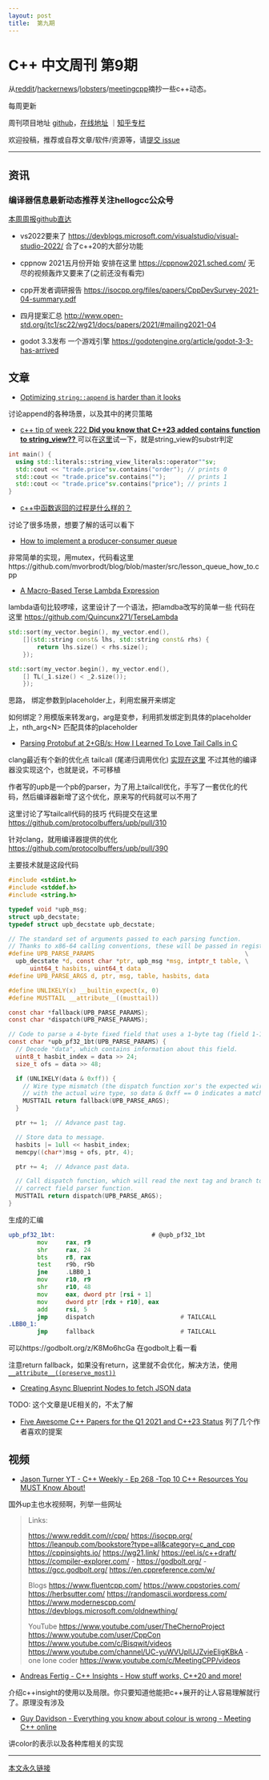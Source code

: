 ```yaml
---
layout: post
title:  第九期
---
```


# C++ 中文周刊 第9期

从[reddit](https://www.reddit.com/r/cpp/)/[hackernews](https://news.ycombinator.com/)/[lobsters](https://lobste.rs/)/[meetingcpp](https://www.meetingcpp.com/blog/blogroll/)摘抄一些c++动态。

每周更新

周刊项目地址 [github](https://github.com/wanghenshui/cppweeklynews)，[在线地址](https://wanghenshui.github.io/cppweeklynews/) ｜[知乎专栏](https://www.zhihu.com/column/jieyaren)

欢迎投稿，推荐或自荐文章/软件/资源等，请[提交 issue](https://github.com/wanghenshui/cppweeklynews/issues)

---

## 资讯

###  编译器信息最新动态推荐关注hellogcc公众号

[本周周报github直达](https://github.com/hellogcc/osdt-weekly/blob/master/weekly/2021-04-21.md)

- vs2022要来了 https://devblogs.microsoft.com/visualstudio/visual-studio-2022/ 合了c++20的大部分功能
- cppnow 2021五月份开始 安排在这里 https://cppnow2021.sched.com/ 无尽的视频轰炸又要来了(之前还没有看完)

- cpp开发者调研报告 https://isocpp.org/files/papers/CppDevSurvey-2021-04-summary.pdf
- 四月提案汇总 http://www.open-std.org/jtc1/sc22/wg21/docs/papers/2021/#mailing2021-04

- godot 3.3发布 一个游戏引擎 https://godotengine.org/article/godot-3-3-has-arrived

## 文章

-   [Optimizing `string::append` is harder than it looks](https://quuxplusone.github.io/blog/2021/04/17/pathological-string-appends/)

讨论append的各种场景，以及其中的拷贝策略

-  [c++ tip of week 222 **Did you know that C++23 added contains function to string_view??** ](https://github.com/QuantlabFinancial/cpp_tip_of_the_week/blob/master/222.md)
可以在[这里](https://godbolt.org/z/jqoWq36Pe)试一下，就是string_view的substr判定
```c++
int main() {
  using std::literals::string_view_literals::operator""sv;
  std::cout << "trade.price"sv.contains("order"); // prints 0
  std::cout << "trade.price"sv.contains("");      // prints 1
  std::cout << "trade.price"sv.contains("price"); // prints 1
}
```

- [c++中函数返回的过程是什么样的？](https://www.zhihu.com/question/455599343/answer/1848364211)

讨论了很多场景，想要了解的话可以看下

- [How to implement a producer-consumer queue](https://vorbrodt.blog/2021/04/22/how-to-implement-a-producer-consumer-queue/)

非常简单的实现，用mutex，代码看这里https://github.com/mvorbrodt/blog/blob/master/src/lesson_queue_how_to.cpp

- [A Macro-Based Terse Lambda Expression](https://vector-of-bool.github.io/2021/04/20/terse-lambda-macro.html)

lambda语句比较啰嗦，这里设计了一个语法，把lamdba改写的简单一些 代码在这里 https://github.com/Quincunx271/TerseLambda

```c++
std::sort(my_vector.begin(), my_vector.end(),
    [](std::string const& lhs, std::string const& rhs) {
        return lhs.size() < rhs.size();
    });

std::sort(my_vector.begin(), my_vector.end(),
    [] TL(_1.size() < _2.size());
    });
```

思路， 绑定参数到placeholder上，利用宏展开来绑定

如何绑定？用模版来转发arg，arg是变参，利用抓发绑定到具体的placeholder上，nth_arg\<N> 匹配具体的placeholder

- [Parsing Protobuf at 2+GB/s: How I Learned To Love Tail Calls in C](https://blog.reverberate.org/2021/04/21/musttail-efficient-interpreters.html)

clang最近有个新的优化点 tailcall (尾递归调用优化) [实现在这里](https://reviews.llvm.org/D99517) 不过其他的编译器没实现这个，也就是说，不可移植

作者写的upb是一个pb的parser，为了用上tailcall优化，手写了一套优化的代码，然后编译器新增了这个优化，原来写的代码就可以不用了

这里讨论了写tailcall代码的技巧 代码提交在这里 https://github.com/protocolbuffers/upb/pull/310

针对clang，就用编译器提供的优化 https://github.com/protocolbuffers/upb/pull/390

主要技术就是这段代码

```c
#include <stdint.h>
#include <stddef.h>
#include <string.h>

typedef void *upb_msg;
struct upb_decstate;
typedef struct upb_decstate upb_decstate;

// The standard set of arguments passed to each parsing function.
// Thanks to x86-64 calling conventions, these will be passed in registers.
#define UPB_PARSE_PARAMS                                          \
  upb_decstate *d, const char *ptr, upb_msg *msg, intptr_t table, \
      uint64_t hasbits, uint64_t data
#define UPB_PARSE_ARGS d, ptr, msg, table, hasbits, data

#define UNLIKELY(x) __builtin_expect(x, 0)
#define MUSTTAIL __attribute__((musttail))

const char *fallback(UPB_PARSE_PARAMS);
const char *dispatch(UPB_PARSE_PARAMS);

// Code to parse a 4-byte fixed field that uses a 1-byte tag (field 1-15).
const char *upb_pf32_1bt(UPB_PARSE_PARAMS) {
  // Decode "data", which contains information about this field.
  uint8_t hasbit_index = data >> 24;
  size_t ofs = data >> 48;

  if (UNLIKELY(data & 0xff)) {
    // Wire type mismatch (the dispatch function xor's the expected wire type
    // with the actual wire type, so data & 0xff == 0 indicates a match).
    MUSTTAIL return fallback(UPB_PARSE_ARGS);
  }

  ptr += 1;  // Advance past tag.

  // Store data to message.
  hasbits |= 1ull << hasbit_index;
  memcpy((char*)msg + ofs, ptr, 4);

  ptr += 4;  // Advance past data.

  // Call dispatch function, which will read the next tag and branch to the
  // correct field parser function.
  MUSTTAIL return dispatch(UPB_PARSE_ARGS);
}

```

生成的汇编

```asm
upb_pf32_1bt:                           # @upb_pf32_1bt
        mov     rax, r9
        shr     rax, 24
        bts     r8, rax
        test    r9b, r9b
        jne     .LBB0_1
        mov     r10, r9
        shr     r10, 48
        mov     eax, dword ptr [rsi + 1]
        mov     dword ptr [rdx + r10], eax
        add     rsi, 5
        jmp     dispatch                        # TAILCALL
.LBB0_1:
        jmp     fallback                        # TAILCALL
```

可以https://godbolt.org/z/K8Mo6hcGa 在godbolt上看一看

注意return fallback，如果没有return，这里就不会优化，解决方法，使用 [`__attribute__((preserve_most))`](https://clang.llvm.org/docs/AttributeReference.html#preserve-most)

- [Creating Async Blueprint Nodes to fetch JSON data](https://www.tomlooman.com/async-blueprint-http-json/)

TODO: 这个文章是UE相关的，不太了解

-  [Five Awesome C++ Papers for the Q1 2021 and C++23 Status](https://www.cppstories.com/2021/q1-cpp-papers/) 列了几个作者喜欢的提案

## 视频

- [Jason Turner YT - C++ Weekly - Ep 268 -Top 10 C++ Resources You MUST Know About!](https://www.youtube.com/watch?v=eSDVVrjFh54)

国外up主也水视频啊，列举一些网址

> Links:
>
> https://www.reddit.com/r/cpp/
> https://isocpp.org/
> https://leanpub.com/bookstore?type=all&category=c_and_cpp
> https://cppinsights.io/
> https://wg21.link/
> https://eel.is/c++draft/
> https://compiler-explorer.com/ - https://godbolt.org/ - https://gcc.godbolt.org/
> https://en.cppreference.com/w/
>
> Blogs
> https://www.fluentcpp.com/
> https://www.cppstories.com/
> https://herbsutter.com/
> https://randomascii.wordpress.com/
> https://www.modernescpp.com/
> https://devblogs.microsoft.com/oldnewthing/
>
> YouTube
> https://www.youtube.com/user/TheChernoProject
> https://www.youtube.com/user/CppCon
> https://www.youtube.com/c/Bisqwit/videos
> https://www.youtube.com/channel/UC-yuWVUplUJZvieEligKBkA - one lone coder
> https://www.youtube.com/c/MeetingCPP/videos

- [Andreas Fertig - C++ Insights - How stuff works, C++20 and more!](https://www.youtube.com/watch?v=3M77F-u3mjI)

介绍c++insight的使用以及局限。你只要知道他能把c++展开的让人容易理解就行了。原理没有涉及

- [Guy Davidson - Everything you know about colour is wrong - Meeting C++ online](https://www.youtube.com/watch?v=_zQ_uBAHA4A)

讲color的表示以及各种库相关的实现




---



[本文永久链接](https://wanghenshui.github.io/cppweeklynews/posts/009.html)
